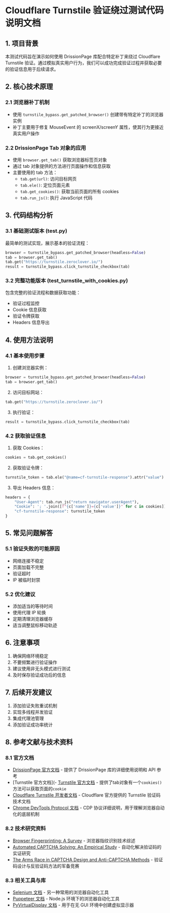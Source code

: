 # Cloudflare Turnstile 验证绕过测试代码说明文档

## 1. 项目背景
本测试代码旨在演示如何使用 DrissionPage 库配合特定补丁来绕过 Cloudflare Turnstile 验证。通过模拟真实用户行为，我们可以成功完成验证过程并获取必要的验证信息用于后续请求。

## 2. 核心技术原理
### 2.1 浏览器补丁机制
- 使用 `turnstile_bypass.get_patched_browser()` 创建带有特定补丁的浏览器实例
- 补丁主要用于修复 MouseEvent 的 screenX/screenY 属性，使其行为更接近真实用户操作

### 2.2 DrissionPage Tab 对象的应用
- 使用 `browser.get_tab()` 获取浏览器标签页对象
- 通过 tab 对象提供的方法进行页面操作和信息获取
- 主要使用的 tab 方法：
  - `tab.get(url)`: 访问目标网页
  - `tab.ele()`: 定位页面元素
  - `tab.get_cookies()`: 获取当前页面的所有 cookies
  - `tab.run_js()`: 执行 JavaScript 代码

## 3. 代码结构分析

### 3.1 基础测试版本 (test.py)
最简单的测试实现，展示基本的验证流程：
```python
browser = turnstile_bypass.get_patched_browser(headless=False)
tab = browser.get_tab()
tab.get("https://turnstile.zeroclover.io/")
result = turnstile_bypass.click_turnstile_checkbox(tab)
```

### 3.2 完整功能版本 (test_turnstile_with_cookies.py)
包含完整的验证流程和数据获取功能：
- 验证过程监控
- Cookie 信息获取
- 验证令牌获取
- Headers 信息导出

## 4. 使用方法说明

### 4.1 基本使用步骤
1. 创建浏览器实例：
```python
browser = turnstile_bypass.get_patched_browser(headless=False)
tab = browser.get_tab()
```

2. 访问目标网站：
```python
tab.get("https://turnstile.zeroclover.io/")
```

3. 执行验证：
```python
result = turnstile_bypass.click_turnstile_checkbox(tab)
```

### 4.2 获取验证信息
1. 获取 Cookies：
```python
cookies = tab.get_cookies()
```

2. 获取验证令牌：
```python
turnstile_token = tab.ele("@name=cf-turnstile-response").attr("value")
```

3. 导出 Headers 信息：
```python
headers = {
    "User-Agent": tab.run_js("return navigator.userAgent"),
    "Cookie": '; '.join([f"{c['name']}={c['value']}" for c in cookies]),
    "cf-turnstile-response": turnstile_token
}
```

## 5. 常见问题解答

### 5.1 验证失败的可能原因
- 网络连接不稳定
- 页面加载不完整
- 验证超时
- IP 被临时封禁

### 5.2 优化建议
- 添加适当的等待时间
- 使用代理 IP 轮换
- 定期清理浏览器缓存
- 适当调整鼠标移动轨迹

## 6. 注意事项
1. 确保网络环境稳定
2. 不要频繁进行验证操作
3. 建议使用非无头模式进行测试
4. 及时保存验证成功后的信息

## 7. 后续开发建议
1. 添加验证失败重试机制
2. 实现多线程并发验证
3. 集成代理池管理
4. 添加验证成功率统计

## 8. 参考文献与技术资料

### 8.1 官方文档
- [DrissionPage 官方文档](https://github.com/g1879/DrissionPage) - 提供了 DrissionPage 库的详细使用说明和 API 参考
- [Turnstile 官方文档](- [Turnstile 官方文档](https://www.drissionpage.cn/browser_control/get_page_info/#-cookies) - 提供了tab对象有一个`cookies()`方法可以获取页面的`cookie`
- [Cloudflare Turnstile 开发者文档](https://developers.cloudflare.com/turnstile/) - Cloudflare 官方提供的 Turnstile 验证码技术文档
- [Chrome DevTools Protocol 文档](https://chromedevtools.github.io/devtools-protocol/) - CDP 协议详细说明，用于理解浏览器自动化的底层机制

### 8.2 技术研究资料
- [Browser Fingerprinting: A Survey](https://arxiv.org/abs/1905.01051) - 浏览器指纹识别技术综述
- [Automated CAPTCHA Solving: An Empirical Study](https://www.usenix.org/conference/usenixsecurity21/presentation/papadopoulos) - 自动化解决验证码的实证研究
- [The Arms Race in CAPTCHA Design and Anti-CAPTCHA Methods](https://dl.acm.org/doi/10.1145/3386252) - 验证码设计与反验证码方法的军备竞赛

### 8.3 相关工具与库
- [Selenium 文档](https://www.selenium.dev/documentation/) - 另一种常用的浏览器自动化工具
- [Puppeteer 文档](https://pptr.dev/) - Node.js 环境下的浏览器自动化工具
- [PyVirtualDisplay 文档](https://github.com/ponty/PyVirtualDisplay) - 用于在无 GUI 环境中创建虚拟显示器